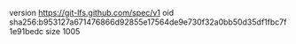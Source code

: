 version https://git-lfs.github.com/spec/v1
oid sha256:b953127a671476866d92855e17564de9e730f32a0bb50d35df1fbc7f1e91bedc
size 1005
